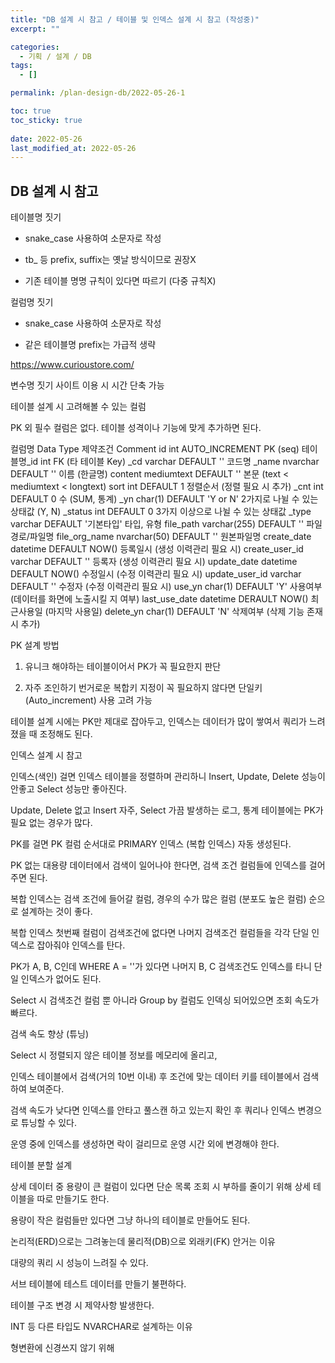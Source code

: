 ```yaml
---
title: "DB 설계 시 참고 / 테이블 및 인덱스 설계 시 참고 (작성중)"
excerpt: ""

categories:
  - 기획 / 설계 / DB
tags:
  - []

permalink: /plan-design-db/2022-05-26-1

toc: true
toc_sticky: true
 
date: 2022-05-26
last_modified_at: 2022-05-26
---
```


## DB 설계 시 참고


테이블명 짓기

- snake_case 사용하여 소문자로 작성

- tb_ 등 prefix, suffix는 옛날 방식이므로 권장X

- 기존 테이블 명명 규칙이 있다면 따르기 (다중 규칙X)



컬럼명 짓기

- snake_case 사용하여 소문자로 작성

- 같은 테이블명 prefix는 가급적 생략



https://www.curioustore.com/

변수명 짓기 사이트 이용 시 시간 단축 가능



테이블 설계 시 고려해볼 수 있는 컬럼

PK 외 필수 컬럼은 없다. 테이블 성격이나 기능에 맞게 추가하면 된다.

컬럼명	Data Type	제약조건	Comment
id	int	AUTO_INCREMENT	PK (seq)
테이블명_id	int	
FK (타 테이블 Key)
_cd	varchar	DEFAULT ''	코드명
_name	nvarchar	DEFAULT ''	이름 (한글명)
content	mediumtext	DEFAULT ''	본문 (text < mediumtext < longtext)
sort	int	DEFAULT 1	정렬순서 (정렬 필요 시 추가)
_cnt	int	DEFAULT 0	수 (SUM, 통계)
_yn	char(1)	DEFAULT 'Y or N'	2가지로 나뉠 수 있는 상태값 (Y, N)
_status	int	DEFAULT 0	3가지 이상으로 나뉠 수 있는 상태값
_type	varchar	DEFAULT '기본타입'	타입, 유형
file_path	varchar(255)	DEFAULT ''	파일경로/파일명
file_org_name	nvarchar(50)	DEFAULT ''	원본파일명
create_date	datetime	DEFAULT NOW()	등록일시 (생성 이력관리 필요 시)
create_user_id	varchar	DEFAULT ''	등록자 (생성 이력관리 필요 시)
update_date	datetime	DEFAULT NOW()	수정일시 (수정 이력관리 필요 시)
update_user_id	varchar	DEFAULT ''	수정자 (수정 이력관리 필요 시)
use_yn	char(1)	DEFAULT 'Y'	사용여부 (데이터를 화면에 노출시킬 지 여부)
last_use_date	datetime	DERAULT NOW()	최근사용일 (마지막 사용일)
delete_yn	char(1)	DEFAULT 'N'	삭제여부 (삭제 기능 존재 시 추가)


PK 설계 방법

1. 유니크 해야하는 테이블이어서 PK가 꼭 필요한지 판단

2. 자주 조인하기 번거로운 복합키 지정이 꼭 필요하지 않다면 단일키(Auto_increment) 사용 고려 가능



테이블 설계 시에는 PK만 제대로 잡아두고, 인덱스는 데이터가 많이 쌓여서 쿼리가 느려졌을 때 조정해도 된다.



인덱스 설계 시 참고

인덱스(색인) 걸면 인덱스 테이블을 정렬하며 관리하니 Insert, Update, Delete 성능이 안좋고 Select 성능만 좋아진다.

Update, Delete 없고 Insert 자주, Select 가끔 발생하는 로그, 통계 테이블에는 PK가 필요 없는 경우가 많다.



PK를 걸면 PK 컬럼 순서대로 PRIMARY 인덱스 (복합 인덱스) 자동 생성된다.

PK 없는 대용량 데이터에서 검색이 일어나야 한다면, 검색 조건 컬럼들에 인덱스를 걸어주면 된다.



복합 인덱스는 검색 조건에 들어갈 컬럼, 경우의 수가 많은 컬럼 (분포도 높은 컬럼) 순으로 설계하는 것이 좋다.



복합 인덱스 첫번째 컬럼이 검색조건에 없다면 나머지 검색조건 컬럼들을 각각 단일 인덱스로 잡아줘야 인덱스를 탄다.

PK가 A, B, C인데 WHERE A = ''가 있다면 나머지 B, C 검색조건도 인덱스를 타니 단일 인덱스가 없어도 된다.



Select 시 검색조건 컬럼 뿐 아니라 Group by 컬럼도 인덱싱 되어있으면 조회 속도가 빠르다.



검색 속도 향상 (튜닝)

Select 시 정렬되지 않은 테이블 정보를 메모리에 올리고,

인덱스 테이블에서 검색(거의 10번 이내) 후 조건에 맞는 데이터 키를 테이블에서 검색하여 보여준다.



검색 속도가 낮다면 인덱스를 안타고 풀스캔 하고 있는지 확인 후 쿼리나 인덱스 변경으로 튜닝할 수 있다.



운영 중에 인덱스를 생성하면 락이 걸리므로 운영 시간 외에 변경해야 한다.



테이블 분할 설계

상세 데이터 중 용량이 큰 컬럼이 있다면 단순 목록 조회 시 부하를 줄이기 위해 상세 테이블을 따로 만들기도 한다.



용량이 작은 컬럼들만 있다면 그냥 하나의 테이블로 만들어도 된다.



논리적(ERD)으로는 그려놓는데 물리적(DB)으로 외래키(FK) 안거는 이유

대량의 쿼리 시 성능이 느려질 수 있다.

서브 테이블에 테스트 데이터를 만들기 불편하다.

테이블 구조 변경 시 제약사항 발생한다.



INT 등 다른 타입도 NVARCHAR로 설계하는 이유

형변환에 신경쓰지 않기 위해